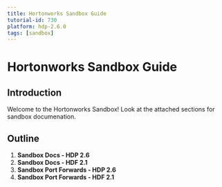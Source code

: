 ```yaml
---
title: Hortonworks Sandbox Guide
tutorial-id: 730
platform: hdp-2.6.0
tags: [sandbox]
---
```


# Hortonworks Sandbox Guide

## Introduction

Welcome to the Hortonworks Sandbox!  Look at the attached sections for sandbox documenation.

## Outline

1.  **Sandbox Docs - HDP 2.6**
2.  **Sandbox Docs - HDF 2.1**
3.  **Sandbox Port Forwards - HDP 2.6**
4.  **Sandbox Port Forwards - HDF 2.1**

